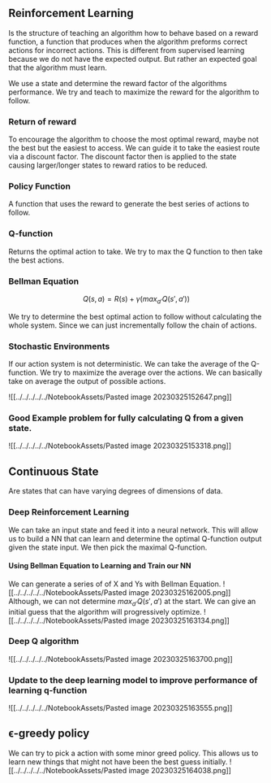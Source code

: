 ## Reinforcement Learning
Is the structure of teaching an algorithm how to behave based on a reward function, a function that produces when the algorithm preforms correct actions for incorrect actions. This is different from supervised learning because we do not have the expected output. But rather an expected goal that the algorithm must learn.

We use a state and determine the reward factor of the algorithms performance. We try and teach to maximize the reward for the algorithm to follow.

### Return of reward
To encourage the algorithm to choose the most optimal reward, maybe not the best but the easiest to access. We can guide it to take the easiest route via a discount factor. The discount factor then is applied to the state causing larger/longer states to reward ratios to be reduced.

### Policy Function
A function that uses the reward to generate the best series of actions to follow.

### Q-function
Returns the optimal action to take. We try to max the Q function to then take the best actions.

### Bellman Equation
$$
    Q(s, a) = R(s) + \gamma(max_{a'}Q(s', a'))
$$

We try to determine the best optimal action to follow without calculating the whole system. Since we can just incrementally follow the chain of actions.

### Stochastic Environments
If our action system is not deterministic. We can take the average of the Q-function. We try to maximize the average over the actions. We can basically take on average the output of possible actions. 

![[../../../../../NotebookAssets/Pasted image 20230325152647.png]]

### Good Example problem for fully calculating Q from a given state.
![[../../../../../NotebookAssets/Pasted image 20230325153318.png]]

## Continuous State
Are states that can have varying degrees of dimensions of data. 

### Deep Reinforcement Learning
We can take an input state and feed it into a neural network. This will allow us to build a NN that can learn and determine the optimal Q-function output given the state input. We then pick the maximal Q-function.

#### Using Bellman Equation to Learning and Train our NN
We can generate a series of of X and Ys with Bellman Equation. 
![[../../../../../NotebookAssets/Pasted image 20230325162005.png]]
Although, we can not determine $max_{a'}Q(s', a')$ at the start. We can give an initial guess that the algorithm will progressively optimize. 
![[../../../../../NotebookAssets/Pasted image 20230325163134.png]]

### Deep Q algorithm

![[../../../../../NotebookAssets/Pasted image 20230325163700.png]]

### Update to the deep learning model to improve performance of learning q-function

![[../../../../../NotebookAssets/Pasted image 20230325163555.png]]

## ϵ-greedy policy
We can try to pick a action with some minor greed policy. This allows us to learn new things that might not have been the best guess initially.
![[../../../../../NotebookAssets/Pasted image 20230325164038.png]]

